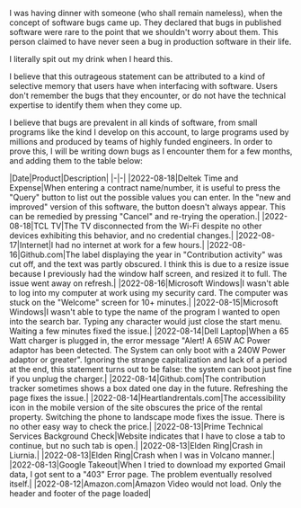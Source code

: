 I was having dinner with someone (who shall remain nameless), when the concept
of software bugs came up. They declared that bugs in published software were
rare to the point that we shouldn't worry about them. This person claimed to
have never seen a bug in production software in their life.

I literally spit out my drink when I heard this.

I believe that this outrageous statement can be attributed to a kind of
selective memory that users have when interfacing with software. Users don't
remember the bugs that they encounter, or do not have the technical expertise to
identify them when they come up.

I believe that bugs are prevalent in all kinds of software, from small programs
like the kind I develop on this account, to large programs used by millions and
produced by teams of highly funded engineers. In order to prove this, I will be
writing down bugs as I encounter them for a few months, and adding them to the
table below:

|Date|Product|Description|
|-|-|
|2022-08-18|Deltek Time and Expense|When entering a contract name/number, it is useful to press the "Query" button to list out the possible values you can enter. In the "new and improved" version of this software, the button doesn't always appear. This can be remedied by pressing "Cancel" and re-trying the operation.|
|2022-08-18|TCL TV|The TV disconnected from the Wi-Fi despite no other devices exhibiting this behavior, and no credential changes.|
|2022-08-17|Internet|I had no internet at work for a few hours.|
|2022-08-16|Github.com|The label displaying the year in "Contribution activity" was cut off, and the text was partly obscured. I think this is due to a resize issue because I previously had the window half screen, and resized it to full. The issue went away on refresh.|
|2022-08-16|Microsoft Windows|I wasn't able to log into my computer at work using my security card. The computer was stuck on the "Welcome" screen for 10+ minutes.|
|2022-08-15|Microsoft Windows|I wasn't able to type the name of the program I wanted to open into the search bar. Typing any character would just close the start menu. Waiting a few minutes fixed the issue.|
|2022-08-14|Dell Laptop|When a 65 Watt charger is plugged in, the error message "Alert! A 65W AC Power adaptor has been detected. The System can only boot with a 240W Power adaptor or greater". Ignoring the strange capitalization and lack of a period at the end, this statement turns out to be false: the system can boot just fine if you unplug the charger.|
|2022-08-14|Github.com|The contribution tracker sometimes shows a box dated one day in the future. Refreshing the page fixes the issue.|
|2022-08-14|Heartlandrentals.com|The accessibility icon in the mobile version of the site obscures the price of the rental property. Switching the phone to landscape mode fixes the issue. There is no other easy way to check the price.|
|2022-08-13|Prime Technical Services Background Check|Website indicates that I have to close a tab to continue, but no such tab is open.|
|2022-08-13|Elden Ring|Crash in Liurnia.|
|2022-08-13|Elden Ring|Crash when I was in Volcano manner.|
|2022-08-13|Google Takeout|When I tried to download my exported Gmail data, I got sent to a "403" Error page. The problem eventually resolved itself.|
|2022-08-12|Amazon.com|Amazon Video would not load. Only the header and footer of the page loaded|
